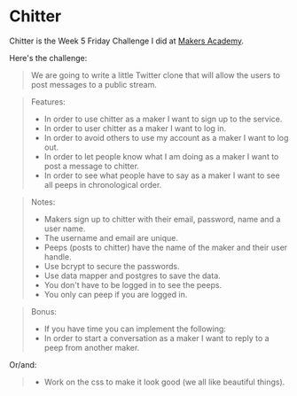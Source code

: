 Chitter
====================

Chitter is the Week 5 Friday Challenge I did at [Makers Academy](http://www.makersacademy.com).

Here's the challenge:

>We are going to write a little Twitter clone that will allow the users to post messages to a public stream.

>Features:
>* In order to use chitter as a maker I want to sign up to the service.
>* In order to user chitter as a maker I want to log in.
>* In order to avoid others to use my account as a maker I want to log out.
>* In order to let people know what I am doing as a maker I want to post a message to chitter.
>* In order to see what people have to say as a maker I want to see all peeps in chronological order.

>Notes:
>* Makers sign up to chitter with their email, password, name and a user name.
>* The username and email are unique.
>* Peeps (posts to chitter) have the name of the maker and their user handle.
>* Use bcrypt to secure the passwords.
>* Use data mapper and postgres to save the data.
>* You don't have to be logged in to see the peeps.
>* You only can peep if you are logged in.

>Bonus:
>* If you have time you can implement the following:
>* In order to start a conversation as a maker I want to reply to a peep from another maker.
      
Or/and:

>* Work on the css to make it look good (we all like beautiful things).